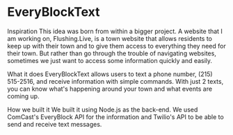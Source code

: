 # EveryBlockText
Inspiration
This idea was born from within a bigger project. A website that I am working on, Flushing.Live, is a town website that allows residents to keep up with their town and to give them access to everything they need for their town. But rather than go through the trouble of navigating websites, sometimes we just want to access some information quickly and easily.

What it does
EveryBlockText allows users to text a phone number, (215) 515-2516, and receive information with simple commands. With just 2 texts, you can know what's happening around your town and what events are coming up.

How we built it
We built it using Node.js as the back-end. We used ComCast's EveryBlock API for the information and Twilio's API to be able to send and receive text messages.
